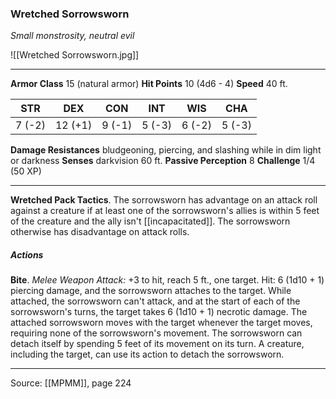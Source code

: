 ### Wretched Sorrowsworn
_Small monstrosity, neutral evil_

![[Wretched Sorrowsworn.jpg]]




---

**Armor Class** 15 (natural armor)
**Hit Points** 10 (4d6 - 4)
**Speed** 40 ft.

| STR     | DEX     | CON     | INT     | WIS     | CHA     |
|---------|---------|---------|---------|---------|---------|
| 7 (-2) | 12 (+1) | 9 (-1) | 5 (-3) | 6 (-2) | 5 (-3) |

**Damage Resistances** bludgeoning, piercing, and slashing while in dim light or darkness
**Senses** darkvision 60 ft.
**Passive Perception** 8
**Challenge** 1/4 (50 XP)

---

**Wretched Pack Tactics**. The sorrowsworn has advantage on an attack roll against a creature if at least one of the sorrowsworn's allies is within 5 feet of the creature and the ally isn't [[incapacitated]]. The sorrowsworn otherwise has disadvantage on attack rolls.

##### Actions
**Bite**. _Melee Weapon Attack:_ +3 to hit, reach 5 ft., one target. Hit: 6 (1d10 + 1) piercing damage, and the sorrowsworn attaches to the target. While attached, the sorrowsworn can't attack, and at the start of each of the sorrowsworn's turns, the target takes 6 (1d10 + 1) necrotic damage. The attached sorrowsworn moves with the target whenever the target moves, requiring none of the sorrowsworn's movement. The sorrowsworn can detach itself by spending 5 feet of its movement on its turn. A creature, including the target, can use its action to detach the sorrowsworn.


---

Source: [[MPMM]], page 224